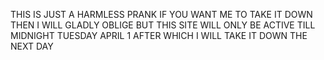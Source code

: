 THIS IS JUST A HARMLESS PRANK IF YOU WANT ME TO TAKE IT DOWN THEN I WILL GLADLY OBLIGE BUT THIS SITE WILL ONLY BE ACTIVE TILL MIDNIGHT TUESDAY APRIL 1 AFTER WHICH I WILL TAKE IT DOWN THE NEXT DAY
